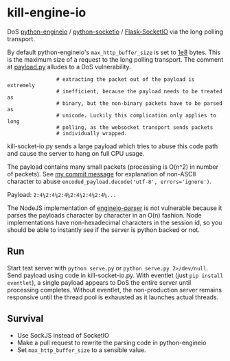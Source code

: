 # kill-engine-io
DoS [python-engineio](https://github.com/miguelgrinberg/python-engineio) / [python-socketio](https://github.com/miguelgrinberg/python-socketio) / [Flask-SocketIO](https://github.com/miguelgrinberg/Flask-SocketIO) via the long polling transport.

By default python-engineio's `max_http_buffer_size` is set to [1e8](https://github.com/miguelgrinberg/python-engineio/blob/bb2401354c3b7c3cf6a5577db83cc51ae071836e/engineio/server.py#L84) bytes.
This is the maximum size of a request to the long polling transport.
The comment at [payload.py](https://github.com/miguelgrinberg/python-engineio/blob/bb2401354c3b7c3cf6a5577db83cc51ae071836e/engineio/payload.py#L65)
alludes to a DoS vulnerability.

```
                # extracting the packet out of the payload is extremely
                # inefficient, because the payload needs to be treated as
                # binary, but the non-binary packets have to be parsed as
                # unicode. Luckily this complication only applies to long
                # polling, as the websocket transport sends packets
                # individually wrapped.
```

kill-socket-io.py sends a large payload which tries to abuse this code path
and cause the server to hang on full CPU usage.

The payload contains many small packets (processing is O(n^2) in number of packets).
See [my commit message](https://github.com/bcaller/kill-engine-io/commit/bd5f433335a45ecf1766cc462d0571a56d8f8b4f)
for explanation of non-ASCII character to abuse `encoded_payload.decode('utf-8', errors='ignore')`.

Payload: `2:4¼2:4¼2:4¼2:4¼2:4¼2:4¼...`

The NodeJS implementation of [engineio-parser](https://github.com/socketio/engine.io-parser) is not vulnerable because it parses the payloads character by character in an O(n) fashion. Node implementations have non-hexadecimal characters in the session id, so you should be able to instantly see if the server is python backed or not.

## Run

Start test server with `python serve.py` or `python serve.py 2>/dev/null`.
Send payload using code in kill-socket-io.py.
With eventlet (just `pip install eventlet`), a single payload appears to DoS the entire server until processing completes.
Without eventlet, the non-production server remains responsive until the thread pool is exhausted as it launches actual threads.


## Survival

* Use SockJS instead of SocketIO
* Make a pull request to rewrite the parsing code in python-engineio
* Set `max_http_buffer_size` to a sensible value.
